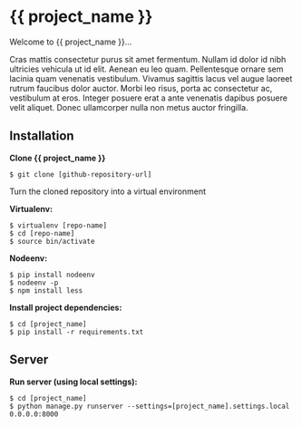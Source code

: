 {{ project_name }}
========================

Welcome to {{ project_name }}... 

Cras mattis consectetur purus sit amet fermentum. Nullam id dolor id nibh ultricies vehicula ut id elit. Aenean eu leo quam. Pellentesque ornare sem lacinia quam venenatis vestibulum. Vivamus sagittis lacus vel augue laoreet rutrum faucibus dolor auctor. Morbi leo risus, porta ac consectetur ac, vestibulum at eros. Integer posuere erat a ante venenatis dapibus posuere velit aliquet. Donec ullamcorper nulla non metus auctor fringilla.

Installation
------------

**Clone {{ project_name }}**

    $ git clone [github-repository-url]

Turn the cloned repository into a virtual environment

**Virtualenv:**

    $ virtualenv [repo-name]
    $ cd [repo-name]
    $ source bin/activate

**Nodeenv:**

    $ pip install nodeenv
    $ nodeenv -p
    $ npm install less

**Install project dependencies:**

    $ cd [project_name]
    $ pip install -r requirements.txt


Server
------

**Run server (using local settings):**

    $ cd [project_name]
    $ python manage.py runserver --settings=[project_name].settings.local 0.0.0.0:8000



    
